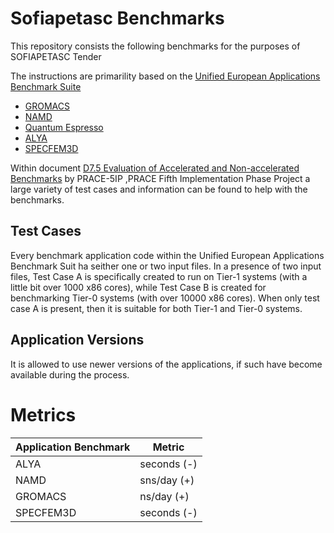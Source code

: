 # Sofiapetasc Benchmarks

This repository consists the following benchmarks for the purposes of SOFIAPETASC Tender

The instructions are primarility based on the [Unified European Applications Benchmark Suite](https://repository.prace-ri.eu/git/UEABS/ueabs/)

- [GROMACS](#gromacs)
- [NAMD](#namd)
- [Quantum Espresso](quantesp)
- [ALYA](#alya)
- [SPECFEM3D](#SPECFEM3D)

Within document [D7.5 Evaluation of Accelerated and Non-accelerated Benchmarks](https://prace-ri.eu/wp-content/uploads/5IP-D7.5.pdf) by PRACE-5IP ,PRACE Fifth Implementation Phase Project a large variety of test cases and information can be found to help with the benchmarks.

## Test Cases
Every benchmark application code within the Unified European Applications Benchmark Suit ha seither one or two input files. In a presence of two input files, Test Case A is specifically created to run on Tier-1 systems (with a little bit over 1000 x86 cores), while Test Case B is created for benchmarking Tier-0 systems (with over 10000 x86 cores). When only test case A is present, then it is suitable for both Tier-1 and Tier-0 systems.

## Application Versions
It is allowed to use newer versions of the applications, if such have become available during the process.

# Metrics
| Application Benchmark  | Metric  | 
|---|---|
| ALYA |	seconds (-) |
| NAMD |	sns/day (+) |
| GROMACS | ns/day (+) |
| SPECFEM3D | seconds (-) |
